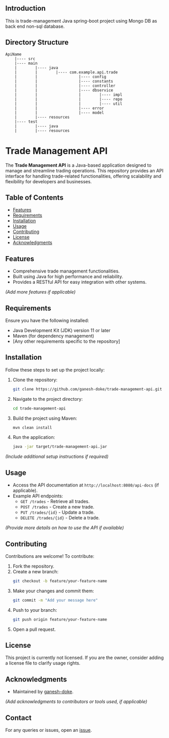 ## Introduction

This is trade-management Java spring-boot project using Mongo DB as back end non-sql database.

## Directory Structure

    ApiName
        |---- src
        |---- main
        |        |---- java
        |        |        |---- com.example.api.trade
        |        |                  |---- config
        |        |                  |---- constants
        |        |                  |---- controller
        |        |                  |---- dbservice
        |        |                  |        |---- impl
        |        |                  |        |---- repo
        |        |                  |        |---- util
        |        |                  |---- error
        |        |                  |---- model
        |        |---- resources
        |---- test
        |        |---- java
        |        |---- resources

# Trade Management API

The **Trade Management API** is a Java-based application designed to manage and streamline trading operations. This repository provides an API interface for handling trade-related functionalities, offering scalability and flexibility for developers and businesses.

## Table of Contents

- [Features](#features)
- [Requirements](#requirements)
- [Installation](#installation)
- [Usage](#usage)
- [Contributing](#contributing)
- [License](#license)
- [Acknowledgments](#acknowledgments)

## Features

- Comprehensive trade management functionalities.
- Built using Java for high performance and reliability.
- Provides a RESTful API for easy integration with other systems.

*(Add more features if applicable)*

## Requirements

Ensure you have the following installed:

- Java Development Kit (JDK) version 11 or later
- Maven (for dependency management)
- [Any other requirements specific to the repository]

## Installation

Follow these steps to set up the project locally:

1. Clone the repository:
   ```bash
   git clone https://github.com/ganesh-doke/trade-management-api.git
   ```

2. Navigate to the project directory:
   ```bash
   cd trade-management-api
   ```

3. Build the project using Maven:
   ```bash
   mvn clean install
   ```

4. Run the application:
   ```bash
   java -jar target/trade-management-api.jar
   ```

*(Include additional setup instructions if required)*

## Usage

- Access the API documentation at `http://localhost:8080/api-docs` (if applicable).
- Example API endpoints:
    - `GET /trades` - Retrieve all trades.
    - `POST /trades` - Create a new trade.
    - `PUT /trades/{id}` - Update a trade.
    - `DELETE /trades/{id}` - Delete a trade.

*(Provide more details on how to use the API if available)*

## Contributing

Contributions are welcome! To contribute:

1. Fork the repository.
2. Create a new branch:
   ```bash
   git checkout -b feature/your-feature-name
   ```
3. Make your changes and commit them:
   ```bash
   git commit -m "Add your message here"
   ```
4. Push to your branch:
   ```bash
   git push origin feature/your-feature-name
   ```
5. Open a pull request.

## License

This project is currently not licensed. If you are the owner, consider adding a license file to clarify usage rights.

## Acknowledgments

- Maintained by [ganesh-doke](https://github.com/ganesh-doke).

*(Add acknowledgments to contributors or tools used, if applicable)*

## Contact

For any queries or issues, open an [issue](https://github.com/ganesh-doke/trade-management-api/issues).
